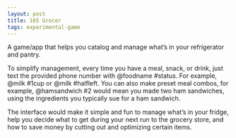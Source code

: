 ```yaml
---
layout: post
title: 165 Grocer
tags: experimental-game
---
```

A game/app that helps you catalog and manage what’s in your refrigerator and pantry.

To simplify management, every time you have a meal, snack, or drink, just text the provided phone number with @foodname #status. For example, @milk #1cup or @milk #halfleft.  You can also make preset meal combos, for example, @hamsandwich #2 would mean you made two ham sandwiches, using the ingredients you typically sue for a ham sandwich.

The interface would make it simple and fun to manage what’s in your fridge, help you decide what to  get during your next run to the grocery store, and how to save money by cutting out and optimizing certain items.